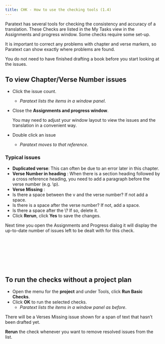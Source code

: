 ```yaml
---
title: CHK - How to use the checking tools (1.4)
---
```

Paratext has several tools for checking the consistency and accuracy of a translation. These Checks are listed in the My Tasks view in the Assignments and progress window. Some checks require some set-up.

It is important to correct any problems with chapter and verse markers, so Paratext can show exactly where problems are found.

You do not need to have finished drafting a book before you start looking at the issues.

## To view Chapter/Verse Number issues

-  Click the issue count.  
    -  *Paratext lists the items in a window panel*.
-  Close the **Assignments and progress window**.

    You may need to adjust your window layout to view the issues and the translation in a convenient way.

-  Double click an issue  
    -  *Paratext moves to that reference*.

### Typical issues

-  **Duplicated verse**: This can often be due to an error later in this chapter.
-  **Verse Number in heading** : When there is a section heading followed by a cross reference heading, you need to add a paragraph before the verse number (e.g. \\p).
-  **Verse Missing** :
-  Is there a space between the v and the verse number? If not add a space.
-  Is there is a space after the verse number? If not, add a space.
-  Is there a space after the \\? If so, delete it.
-  Click **Rerun**, click **Yes** to save the changes.

Next time you open the Assignments and Progress dialog it will display the up-to-date number of issues left to be dealt with for this check.

 
-----

 
-----


## To run the checks without a project plan

-  Open the menu for the **project** and under Tools, click **Run Basic Checks**.
-  Click **OK** to run the selected checks.  
    -  *Paratext lists the items in a window panel as before*.

There will be a Verses Missing issue shown for a span of text that hasn’t been drafted yet.

**Rerun** the check whenever you want to remove resolved issues from the list.

